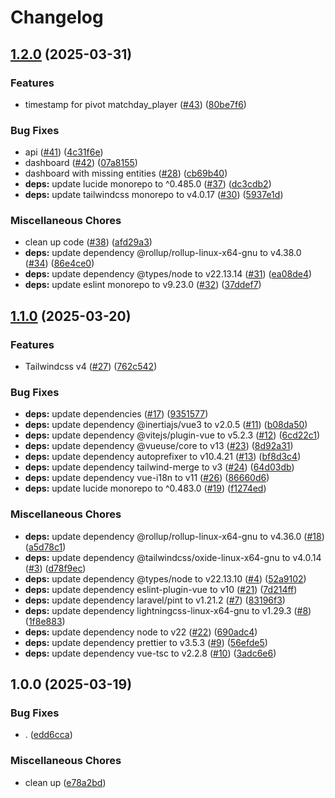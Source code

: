 # Changelog

## [1.2.0](https://github.com/Schnurbus/kegelmaster/compare/v1.1.0...v1.2.0) (2025-03-31)


### Features

* timestamp for pivot matchday_player ([#43](https://github.com/Schnurbus/kegelmaster/issues/43)) ([80be7f6](https://github.com/Schnurbus/kegelmaster/commit/80be7f6a527eb3a456af47a37adfa8307aef21e8))


### Bug Fixes

* api ([#41](https://github.com/Schnurbus/kegelmaster/issues/41)) ([4c31f6e](https://github.com/Schnurbus/kegelmaster/commit/4c31f6e79d522fa909fc488fa3941e981b01f726))
* dashboard ([#42](https://github.com/Schnurbus/kegelmaster/issues/42)) ([07a8155](https://github.com/Schnurbus/kegelmaster/commit/07a8155b6f9f400807564468698aef4240f27880))
* dashboard with missing entities ([#28](https://github.com/Schnurbus/kegelmaster/issues/28)) ([cb69b40](https://github.com/Schnurbus/kegelmaster/commit/cb69b40930407e52e7ffbf2f2a8bba95b33d3e1e))
* **deps:** update lucide monorepo to ^0.485.0 ([#37](https://github.com/Schnurbus/kegelmaster/issues/37)) ([dc3cdb2](https://github.com/Schnurbus/kegelmaster/commit/dc3cdb2513d24dfa0f26816ab512e93d800659a1))
* **deps:** update tailwindcss monorepo to v4.0.17 ([#30](https://github.com/Schnurbus/kegelmaster/issues/30)) ([5937e1d](https://github.com/Schnurbus/kegelmaster/commit/5937e1d622d1bf6caaa04eba40587ad9179d63a0))


### Miscellaneous Chores

* clean up code ([#38](https://github.com/Schnurbus/kegelmaster/issues/38)) ([afd29a3](https://github.com/Schnurbus/kegelmaster/commit/afd29a3f52aaf1f7597226285e92266c790db6ec))
* **deps:** update dependency @rollup/rollup-linux-x64-gnu to v4.38.0 ([#34](https://github.com/Schnurbus/kegelmaster/issues/34)) ([86e4ce0](https://github.com/Schnurbus/kegelmaster/commit/86e4ce05a0c0a9bc521760ca9effb8692ad3ca84))
* **deps:** update dependency @types/node to v22.13.14 ([#31](https://github.com/Schnurbus/kegelmaster/issues/31)) ([ea08de4](https://github.com/Schnurbus/kegelmaster/commit/ea08de4688b3d8e15eeeaff2079513ec47056349))
* **deps:** update eslint monorepo to v9.23.0 ([#32](https://github.com/Schnurbus/kegelmaster/issues/32)) ([37ddef7](https://github.com/Schnurbus/kegelmaster/commit/37ddef7fc38b005e7add388fdd9a64d677e6bced))

## [1.1.0](https://github.com/Schnurbus/kegelmaster-new/compare/v1.0.0...v1.1.0) (2025-03-20)


### Features

* Tailwindcss v4 ([#27](https://github.com/Schnurbus/kegelmaster-new/issues/27)) ([762c542](https://github.com/Schnurbus/kegelmaster-new/commit/762c542519faa7d53f1e1e220a976fdc06d130b0))


### Bug Fixes

* **deps:** update dependencies ([#17](https://github.com/Schnurbus/kegelmaster-new/issues/17)) ([9351577](https://github.com/Schnurbus/kegelmaster-new/commit/9351577a349183ea3404d02c11567add85bfc742))
* **deps:** update dependency @inertiajs/vue3 to v2.0.5 ([#11](https://github.com/Schnurbus/kegelmaster-new/issues/11)) ([b08da50](https://github.com/Schnurbus/kegelmaster-new/commit/b08da50c2b219060e0334826b77e3a2b7535ede0))
* **deps:** update dependency @vitejs/plugin-vue to v5.2.3 ([#12](https://github.com/Schnurbus/kegelmaster-new/issues/12)) ([6cd22c1](https://github.com/Schnurbus/kegelmaster-new/commit/6cd22c1d351f207c08e5c05f90e12f4902b6a840))
* **deps:** update dependency @vueuse/core to v13 ([#23](https://github.com/Schnurbus/kegelmaster-new/issues/23)) ([8d92a31](https://github.com/Schnurbus/kegelmaster-new/commit/8d92a31c9cd14ae0907e48a5bb0683f1c6929056))
* **deps:** update dependency autoprefixer to v10.4.21 ([#13](https://github.com/Schnurbus/kegelmaster-new/issues/13)) ([bf8d3c4](https://github.com/Schnurbus/kegelmaster-new/commit/bf8d3c41f8252a8c9d0db720bac679ad728c2fb6))
* **deps:** update dependency tailwind-merge to v3 ([#24](https://github.com/Schnurbus/kegelmaster-new/issues/24)) ([64d03db](https://github.com/Schnurbus/kegelmaster-new/commit/64d03db741e3334b1d96e754f4a008ebf4641bd6))
* **deps:** update dependency vue-i18n to v11 ([#26](https://github.com/Schnurbus/kegelmaster-new/issues/26)) ([86660d6](https://github.com/Schnurbus/kegelmaster-new/commit/86660d631fa688ee4a0ef6176805bbf0ecfa3706))
* **deps:** update lucide monorepo to ^0.483.0 ([#19](https://github.com/Schnurbus/kegelmaster-new/issues/19)) ([f1274ed](https://github.com/Schnurbus/kegelmaster-new/commit/f1274ed37733d8e19c3a16e685d07ce04dd45926))


### Miscellaneous Chores

* **deps:** update dependency @rollup/rollup-linux-x64-gnu to v4.36.0 ([#18](https://github.com/Schnurbus/kegelmaster-new/issues/18)) ([a5d78c1](https://github.com/Schnurbus/kegelmaster-new/commit/a5d78c1d30f54f26f29d0768ae21b02eae1ce0bc))
* **deps:** update dependency @tailwindcss/oxide-linux-x64-gnu to v4.0.14 ([#3](https://github.com/Schnurbus/kegelmaster-new/issues/3)) ([d78f9ec](https://github.com/Schnurbus/kegelmaster-new/commit/d78f9ecba5632482307e22149d2d55274f4bc338))
* **deps:** update dependency @types/node to v22.13.10 ([#4](https://github.com/Schnurbus/kegelmaster-new/issues/4)) ([52a9102](https://github.com/Schnurbus/kegelmaster-new/commit/52a910278f1003fb86ece0b85c8c2e4f238ad5cd))
* **deps:** update dependency eslint-plugin-vue to v10 ([#21](https://github.com/Schnurbus/kegelmaster-new/issues/21)) ([7d214ff](https://github.com/Schnurbus/kegelmaster-new/commit/7d214ff3d68ea4a17c702ae22df6dfb479751658))
* **deps:** update dependency laravel/pint to v1.21.2 ([#7](https://github.com/Schnurbus/kegelmaster-new/issues/7)) ([83196f3](https://github.com/Schnurbus/kegelmaster-new/commit/83196f33719a513e7b5a8de49e0d0010198f67c7))
* **deps:** update dependency lightningcss-linux-x64-gnu to v1.29.3 ([#8](https://github.com/Schnurbus/kegelmaster-new/issues/8)) ([1f8e883](https://github.com/Schnurbus/kegelmaster-new/commit/1f8e883186f7cc69b119ccb545a0c929bb95925a))
* **deps:** update dependency node to v22 ([#22](https://github.com/Schnurbus/kegelmaster-new/issues/22)) ([690adc4](https://github.com/Schnurbus/kegelmaster-new/commit/690adc4366811ef44d7ef0f9c1f9c9a4ed4be3ae))
* **deps:** update dependency prettier to v3.5.3 ([#9](https://github.com/Schnurbus/kegelmaster-new/issues/9)) ([56efde5](https://github.com/Schnurbus/kegelmaster-new/commit/56efde5538adee81d20725a6a6696da7782e3eed))
* **deps:** update dependency vue-tsc to v2.2.8 ([#10](https://github.com/Schnurbus/kegelmaster-new/issues/10)) ([3adc6e6](https://github.com/Schnurbus/kegelmaster-new/commit/3adc6e6823c80a611105447b86a7f818affe30cc))

## 1.0.0 (2025-03-19)


### Bug Fixes

* . ([edd6cca](https://github.com/Schnurbus/kegelmaster-new/commit/edd6cca91cdf75d93633277c21c4d68c97896d42))


### Miscellaneous Chores

* clean up ([e78a2bd](https://github.com/Schnurbus/kegelmaster-new/commit/e78a2bd5fdc9a6614c81f7af92e9f6da839c6727))
